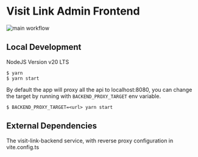 # Visit Link Admin Frontend

![main workflow](https://github.com/DHEPLab/visit-link-admin-web/actions/workflows/ci.yml/badge.svg)

## Local Development

NodeJS Version v20 LTS

```
$ yarn
$ yarn start
```

By default the app will proxy all the api to localhost:8080, you can change the target by running with `BACKEND_PROXY_TARGET` env variable.
```shell
$ BACKEND_PROXY_TARGET=<url> yarn start
```

## External Dependencies

The visit-link-backend service, with reverse proxy configuration in vite.config.ts

